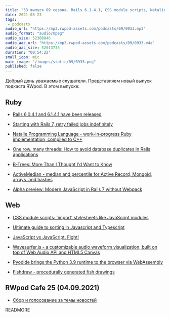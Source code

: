 ```yaml
---
title: "33 выпуск 09 сезона. Rails 6.1.4.1, CSS module scripts, Natalie Programming Language, Pyodide, Fishdraw и прочее"
date: 2021-08-23
tags:
 - podcasts
audio_url: "https://mp3.rwpod-assets.com/podcasts/09/0933.mp3"
audio_format: "audio/mpeg"
audio_size: 52308846
audio_aac_url: "https://mp3.rwpod-assets.com/podcasts/09/0933.m4a"
audio_aac_size: 52013735
duration: "00:54:22"
small_icon: mic
main_image: "/images/static/09/0933.png"
published: false
---
```


Добрый день уважаемые слушатели. Представляем новый выпуск подкаста RWpod. В этом выпуске:

## Ruby

 - [Rails 6.0.4.1 and 6.1.4.1 have been released](https://weblog.rubyonrails.org/2021/8/19/Rails-6-0-4-1-and-6-1-4-1-have-been-released/)
 - [Starting with Rails 7, retry failed jobs indefinitely](https://blog.saeloun.com/2021/08/18/rails-7-retry-failed-jobs-indefinitely)
 - [Natalie Programming Language - work-in-progress Ruby implementation, compiled to C++](https://natalie-lang.org/)
 - [One row, many threads: How to avoid database duplicates in Rails applications](https://evilmartians.com/chronicles/one-row-many-threads-how-to-avoid-database-duplicates-in-rails-applications)


 - [B-Trees: More Than I Thought I'd Want to Know](https://benjamincongdon.me/blog/2021/08/17/B-Trees-More-Than-I-Thought-Id-Want-to-Know/)
 - [ActiveMedian - median and percentile for Active Record, Mongoid, arrays, and hashes](https://github.com/ankane/active_median)
 - [Alpha preview: Modern JavaScript in Rails 7 without Webpack](https://www.youtube.com/watch?v=PtxZvFnL2i0)

## Web

 - [CSS module scripts: 'import' stylesheets like JavaScript modules](https://blogs.windows.com/msedgedev/2021/08/17/css-module-scripts-import-stylesheets-like-javascript-modules/)
 - [Ultimate guide to sorting in Javascript and Typescript](https://dev.to/maciekgrzybek/ultimate-guide-to-sorting-in-javascript-and-typescript-4al9)
 - [JavaScript vs JavaScript. Fight!](https://dev.to/this-is-learning/javascript-vs-javascript-fight-53fa)


 - [Wavesurfer.js - a customizable audio waveform visualization, built on top of Web Audio API and HTML5 Canvas](https://wavesurfer-js.org/)
 - [Pyodide brings the Python 3.9 runtime to the browser via WebAssembly](https://pyodide.org/en/stable/index.html)
 - [Fishdraw - procedurally generated fish drawings](https://github.com/LingDong-/fishdraw)

## RWpod Cafe 25 (04.09.2021)

 - [Сбор и голосование за темы новостей](https://github.com/rwpod/cafe-discussions/discussions/10)


READMORE
